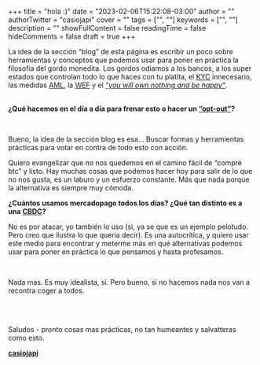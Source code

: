 +++
title = "hola :)"
date = "2023-02-06T15:22:08-03:00"
author = ""
authorTwitter = "casiojapi"
cover = ""
tags = ["", ""]
keywords = ["", ""]
description = ""
showFullContent = false
readingTime = false
hideComments = false
draft = true
+++

La idea de la sección “blog” de esta página es escribir un poco sobre herramientas y conceptos que podemos usar para poner en práctica la filosofía del gordo monedita. Los gordos odiamos a los bancos, a los super estados que controlan todo lo que haces con tu platita, el [KYC](https://en.wikipedia.org/wiki/Know_your_customer) innecesario, las medidas [AML](https://en.wikipedia.org/wiki/Money_laundering#Combating), la [WEF](https://en.wikipedia.org/wiki/World_Economic_Forum) y el [*“you will own nothing and be happy”*](https://knowyourmeme.com/memes/youll-own-nothing-and-be-happy).  
<br>

**¿Qué hacemos en el día a día para frenar esto o hacer un [“opt-out”](https://en.wikipedia.org/wiki/Opt-out)?**  


<br>


Bueno, la idea de la sección blog es esa… Buscar formas y herramientas prácticas para votar en contra de todo esto con acción. 

Quiero evangelizar que no nos quedemos en el camino fácil de “compré btc” y listo. Hay muchas cosas que podemos hacer hoy para salir de lo que no nos gusta, es un laburo y un esfuerzo constante. Más que nada porque la alternativa es siempre muy cómoda.

**¿Cuántos usamos mercadopago todos los días? ¿Qué tan distinto es a una [CBDC](https://en.wikipedia.org/wiki/Central_bank_digital_currency)?**

No es por atacar, yo también lo uso (si, ya se que es un ejemplo pelotudo. Pero creo que ilustra lo que queria decir). Es una autocrítica, y quiero usar este medio para encontrar y meterme más en qué alternativas podemos usar para poner en práctica lo que pensamos y hasta profesamos.  
  

<br>


Nada mas. Es muy idealista, si. Pero bueno, si no hacemos nada nos van a recontra coger a todos.  
  

<br>
<br>

Saludos - pronto cosas mas prácticas, no tan humeantes y salvatteras como esto.  


[**casiojapi**](https://twitter.com/casiojapi)

